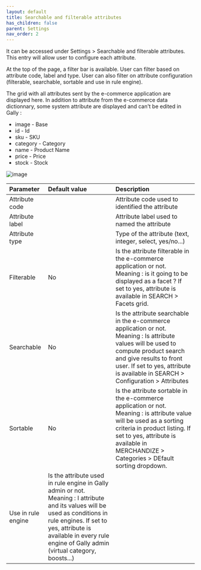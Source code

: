 ```yaml
---
layout: default
title: Searchable and filterable attributes
has_children: false
parent: Settings
nav_order: 2
---
```

It can be accessed under Settings > Searchable and filterable attributes. This entry will allow user to configure each attribute.

At the top of the page, a filter bar is available. User can filter based on attribute code, label and type. User can also filter on attribute configuration (filterable, searchable, sortable and use in rule engine).

The grid with all attributes sent by the e-commerce application are displayed here.
In addition to attribute from the e-commerce data dictionnary, some system attribute are displayed and can't be edited in Gally : 
* image - Base
* id - Id
* sku - SKU
* category - Category
* name - Product Name
* price - Price
* stock - Stock

![image](https://user-images.githubusercontent.com/98949123/212350187-13183472-7d39-467b-b2f4-187f233494fd.png)

|Parameter   | Default value | Description|
|:-------------|:------------------|:------|
|Attribute code||Attribute code used to identified the attribute|
|Attribute label||Attribute label used to named the attribute|
|Attribute type||Type of the attribute (text, integer, select, yes/no...)|
|Filterable|No|Is the attribute filterable in the e-commerce application or not. Meaning : is it going to be displayed as a facet ? If set to yes, attribute is available in SEARCH > Facets grid.|
|Searchable|No|Is the attribute searchable in the e-commerce application or not. Meaning : Is attribute values will be used to compute product search and give results to front user. If set to yes, attribute is available in SEARCH > Configuration > Attributes|
|Sortable|No|Is the attribute sortable in the e-commerce application or not. Meaning : is attribute value will be used as a sorting criteria in product listing. If set to yes, attribute is available in MERCHANDIZE > Categories > DEfault sorting dropdown.|
|Use in rule engine| Is the attribute used in rule engine in Gally admin or not. Meaning : I attribute and its values will be used as conditions in rule engines. If set to yes, attribute is available in every rule engine of Gally admin (virtual category, boosts...)|
